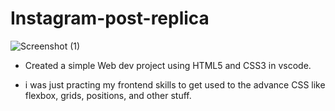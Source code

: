 # Instagram-post-replica

![Screenshot (1)](https://user-images.githubusercontent.com/77653993/197259001-b2201976-41f1-4247-894b-7bbf730aad38.png)


- Created a simple Web dev project using HTML5 and CSS3 in vscode.

- i was just practing my frontend skills to get used to the advance CSS like flexbox, grids, positions, and other stuff.
